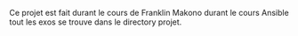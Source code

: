 Ce projet est fait durant le cours de Franklin Makono durant le cours Ansible tout les exos se trouve dans le directory projet.
